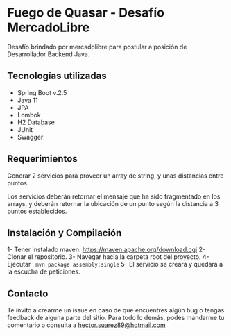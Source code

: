 # Fuego de Quasar - Desafío MercadoLibre
Desafío brindado por mercadolibre para postular a posición de Desarrollador Backend Java.

## Tecnologías utilizadas
- Spring Boot v.2.5
- Java 11
- JPA
- Lombok
- H2 Database
- JUnit
- Swagger
## Requerimientos

Generar 2 servicios para proveer un array de string, y unas distancias entre puntos.

Los servicios deberán retornar el mensaje que ha sido fragmentado en los arrays, y deberán retornar la ubicación de un punto según la distancia a 3 puntos establecidos.

## Instalación y Compilación
1- Tener instalado maven: https://maven.apache.org/download.cgi
2- Clonar el repositorio.
3- Navegar hacia la carpeta root del proyecto.
4- Ejecutar ``` mvn package assembly:single```
5- El servicio se creará y quedará a la escucha de peticiones.

## Contacto

Te invito a crearme un issue en caso de que encuentres algún bug o tengas feedback de alguna parte del sitio. Para todo lo demás, podés mandarme tu comentario o consulta a hector.suarez89@hotmail.com
